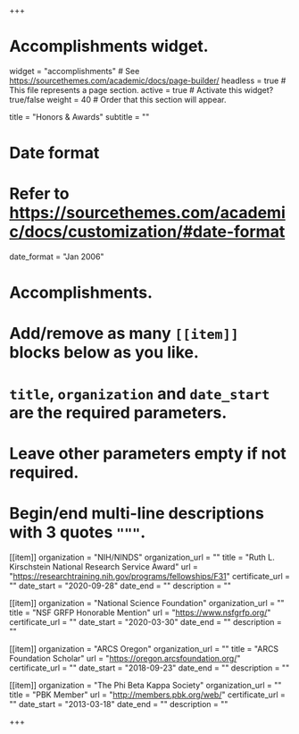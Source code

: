 +++
# Accomplishments widget.
widget = "accomplishments"  # See https://sourcethemes.com/academic/docs/page-builder/
headless = true  # This file represents a page section.
active = true  # Activate this widget? true/false
weight = 40  # Order that this section will appear.

title = "Honors & Awards"
subtitle = ""

# Date format
#   Refer to https://sourcethemes.com/academic/docs/customization/#date-format
date_format = "Jan 2006"

# Accomplishments.
#   Add/remove as many `[[item]]` blocks below as you like.
#   `title`, `organization` and `date_start` are the required parameters.
#   Leave other parameters empty if not required.
#   Begin/end multi-line descriptions with 3 quotes `"""`.


[[item]]
  organization = "NIH/NINDS"
  organization_url = ""
  title = "Ruth L. Kirschstein National Research Service Award"
  url = "https://researchtraining.nih.gov/programs/fellowships/F31"
  certificate_url = ""
  date_start = "2020-09-28"
  date_end = ""
  description = ""

[[item]]
  organization = "National Science Foundation"
  organization_url = ""
  title = "NSF GRFP Honorable Mention"
  url = "https://www.nsfgrfp.org/"
  certificate_url = ""
  date_start = "2020-03-30"
  date_end = ""
  description = ""

[[item]]
  organization = "ARCS Oregon"
  organization_url = ""
  title = "ARCS Foundation Scholar"
  url = "https://oregon.arcsfoundation.org/"
  certificate_url = ""
  date_start = "2018-09-23"
  date_end = ""
  description = ""

[[item]]
  organization = "The Phi Beta Kappa Society"
  organization_url = ""
  title = "PBK Member"
  url = "http://members.pbk.org/web/"
  certificate_url = ""
  date_start = "2013-03-18"
  date_end = ""
  description = ""


+++
